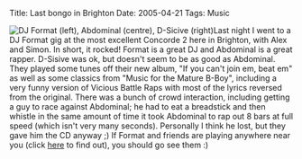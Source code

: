 Title: Last bongo in Brighton
Date: 2005-04-21
Tags: Music

![](http://www.tenshu.net/wp-content/format_gig.jpg "DJ Format (left), Abdominal (centre), D-Sicive (right)")Last night I went to a DJ Format gig at the most excellent Concorde 2 here in Brighton, with Alex and Simon.
In short, it rocked!
Format is a great DJ and Abdominal is a great rapper. D-Sisive was ok, but doesn't seem to be as good as Abdominal.
They played some tunes off their new album, "If you can't join em, beat em" as well as some classics from "Music for the Mature B-Boy", including a very funny version of Vicious Battle Raps with most of the lyrics reversed from the original.
There was a bunch of crowd interaction, including getting a guy to race against Abdominal; he had to eat a breadstick and then whistle in the same amount of time it took Abdominal to rap out 8 bars at full speed (which isn't very many seconds). Personally I think he lost, but they gave him the CD anyway ;)
If Format and friends are playing anywhere near you (click [here](http://www.ents24.com/web/artist/63206/DJ_Format.html) to find out), you should go see them :)
